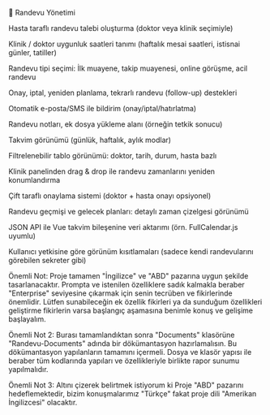 📅 Randevu Yönetimi

Hasta taraflı randevu talebi oluşturma (doktor veya klinik seçimiyle)

Klinik / doktor uygunluk saatleri tanımı (haftalık mesai saatleri, istisnai günler, tatiller)

Randevu tipi seçimi: İlk muayene, takip muayenesi, online görüşme, acil randevu

Onay, iptal, yeniden planlama, tekrarlı randevu (follow-up) destekleri

Otomatik e-posta/SMS ile bildirim (onay/iptal/hatırlatma)

Randevu notları, ek dosya yükleme alanı (örneğin tetkik sonucu)

Takvim görünümü (günlük, haftalık, aylık modlar)

Filtrelenebilir tablo görünümü: doktor, tarih, durum, hasta bazlı

Klinik panelinden drag & drop ile randevu zamanlarını yeniden konumlandırma

Çift taraflı onaylama sistemi (doktor + hasta onayı opsiyonel)

Randevu geçmişi ve gelecek planları: detaylı zaman çizelgesi görünümü

JSON API ile Vue takvim bileşenine veri aktarımı (örn. FullCalendar.js uyumlu)

Kullanıcı yetkisine göre görünüm kısıtlamaları (sadece kendi randevularını görebilen sekreter gibi)


Önemli Not: Proje tamamen "İngilizce" ve "ABD" pazarına uygun şekilde tasarlanacaktır. Prompta ve istenilen özelliklere sadık kalmakla beraber "Enterprise" seviyesine çıkarmak için senin tecrüben ve fikirlerinde önemlidir. Lütfen sunabileceğin ek özellik fikirleri ya da sunduğum özellikleri geliştirme fikirlerin varsa başlangıç aşamasına benimle konuş ve gelişime başlayalım.



Önemli Not 2: Burası tamamlandıktan sonra "Documents" klasörüne "Randevu-Documents" adında bir dökümantasyon hazırlamalısın. Bu dökümantasyon yapılanların tamamını içermeli. Dosya ve klasör yapısı ile beraber tüm kodlarında yapıları ve özellikleriyle birlikte rapor sunumu yapılmalıdır.

Önemli Not 3: Altını çizerek belirtmek istiyorum ki Proje "ABD" pazarını hedeflemektedir, bizim konuşmalarımız "Türkçe" fakat proje dili "Amerikan İngilizcesi" olacaktır.